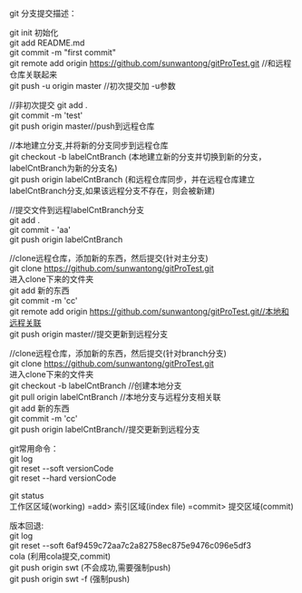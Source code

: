 git 分支提交描述：

git init 初始化  
git add README.md  
git commit -m "first commit"  
git remote add origin https://github.com/sunwantong/gitProTest.git //和远程仓库关联起来  
git push -u origin master  //初次提交加 -u参数  


//非初次提交
git add .  
git commit -m 'test'  
git push origin master//push到远程仓库  

//本地建立分支,并将新的分支同步到远程仓库  
git checkout -b  labelCntBranch  (本地建立新的分支并切换到新的分支，labelCntBranch为新的分支名)  
git push origin labelCntBranch  (和远程仓库同步，并在远程仓库建立labelCntBranch分支,如果该远程分支不存在，则会被新建)  

//提交文件到远程labelCntBranch分支  
git add .  
git commit - 'aa'  
git push origin labelCntBranch  

//clone远程仓库，添加新的东西，然后提交(针对主分支)  
git clone https://github.com/sunwantong/gitProTest.git  
进入clone下来的文件夹  
git add 新的东西  
git commit -m 'cc'  
git remote add origin https://github.com/sunwantong/gitProTest.git//本地和远程关联  
git push origin master//提交更新到远程分支  

//clone远程仓库，添加新的东西，然后提交(针对branch分支)  
git clone https://github.com/sunwantong/gitProTest.git  
进入clone下来的文件夹  
git checkout -b labelCntBranch //创建本地分支  
git pull origin labelCntBranch //本地分支与远程分支相关联  
git add 新的东西  
git commit -m 'cc'    
git push origin labelCntBranch//提交更新到远程分支  

git常用命令：  
git log  
git reset --soft versionCode  
git reset --hard versionCode  

git status  
工作区区域(working)  =add>  索引区域(index file)  =commit>  提交区域(commit)


版本回退:  
 git log  
 git reset --soft 6af9459c72aa7c2a82758ec875e9476c096e5df3  
 cola  (利用cola提交,commit)  
 git push origin swt  (不会成功,需要强制push)   
 git push origin swt -f   (强制push)  


